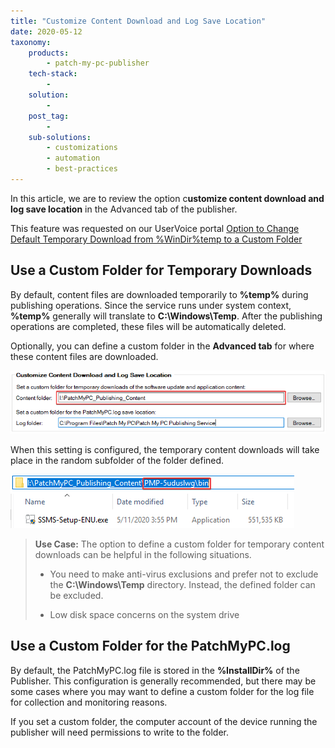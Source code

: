 ```yaml
---
title: "Customize Content Download and Log Save Location"
date: 2020-05-12
taxonomy:
    products:
        - patch-my-pc-publisher
    tech-stack:
        - 
    solution:
        - 
    post_tag:
        - 
    sub-solutions:
        - customizations
        - automation
        - best-practices
---
```


In this article, we are to review the option c**ustomize content download and log save location** in the Advanced tab of the publisher.

This feature was requested on our UserVoice portal [Option to Change Default Temporary Download from %WinDir%temp to a Custom Folder](https://ideas.patchmypc.com/ideas/PATCHMYPC-I-519) 

## Use a Custom Folder for Temporary Downloads

By default, content files are downloaded temporarily to **%temp%** during publishing operations. Since the service runs under system context, **%temp%** generally will translate to **C:\\Windows\\Temp**. After the publishing operations are completed, these files will be automatically deleted.

Optionally, you can define a custom folder in the **Advanced tab** for where these content files are downloaded.

![](../../_images/custom-download-folder-publisher-settings.png)

When this setting is configured, the temporary content downloads will take place in the random subfolder of the folder defined. 

![](../../_images/custom-folder-download-location.png)

> **Use Case:** The option to define a custom folder for temporary content downloads can be helpful in the following situations.
> 
> - You need to make anti-virus exclusions and prefer not to exclude the **C:\\Windows\\Temp** directory. Instead, the defined folder can be excluded.
> 
> - Low disk space concerns on the system drive

## Use a Custom Folder for the PatchMyPC.log

By default, the PatchMyPC.log file is stored in the **%InstallDir%** of the Publisher. This configuration is generally recommended, but there may be some cases where you may want to define a custom folder for the log file for collection and monitoring reasons.

If you set a custom folder, the computer account of the device running the publisher will need permissions to write to the folder.
